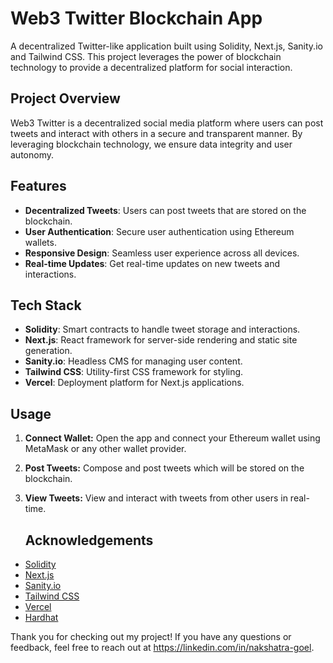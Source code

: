 # Web3 Twitter Blockchain App

A decentralized Twitter-like application built using Solidity, Next.js, Sanity.io and Tailwind CSS. This project leverages the power of blockchain technology to provide a decentralized platform for social interaction.

## Project Overview

Web3 Twitter is a decentralized social media platform where users can post tweets and interact with others in a secure and transparent manner. By leveraging blockchain technology, we ensure data integrity and user autonomy.

## Features

- **Decentralized Tweets**: Users can post tweets that are stored on the blockchain.
- **User Authentication**: Secure user authentication using Ethereum wallets.
- **Responsive Design**: Seamless user experience across all devices.
- **Real-time Updates**: Get real-time updates on new tweets and interactions.

## Tech Stack

- **Solidity**: Smart contracts to handle tweet storage and interactions.
- **Next.js**: React framework for server-side rendering and static site generation.
- **Sanity.io**: Headless CMS for managing user content.
- **Tailwind CSS**: Utility-first CSS framework for styling.
- **Vercel**: Deployment platform for Next.js applications.

## Usage

1. **Connect Wallet:**
   Open the app and connect your Ethereum wallet using MetaMask or any other wallet provider.

2. **Post Tweets:**
   Compose and post tweets which will be stored on the blockchain.

3. **View Tweets:**
   View and interact with tweets from other users in real-time.

   ## Acknowledgements

- [Solidity](https://soliditylang.org/)
- [Next.js](https://nextjs.org/)
- [Sanity.io](https://www.sanity.io/)
- [Tailwind CSS](https://tailwindcss.com/)
- [Vercel](https://vercel.com/)
- [Hardhat](https://hardhat.org/)

Thank you for checking out my project! If you have any questions or feedback, feel free to reach out at https://linkedin.com/in/nakshatra-goel.
